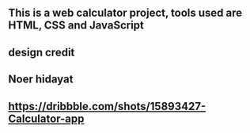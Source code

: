 ## This is a web calculator project, tools used are HTML, CSS and JavaScript 

## design credit
## Noer hidayat

## https://dribbble.com/shots/15893427-Calculator-app